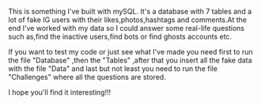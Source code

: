 This is something I've built with mySQL. It's a database with 7 tables and a lot of fake IG users with their likes,photos,hashtags and comments.At the end I've worked with my data so I could answer some real-life questions such as,find the inactive users,find bots or find ghosts accounts etc.

If you want to test my code or just see what I've made you need first to run  the file "Database" ,then the "Tables" ,after that you insert all the fake data with the file "Data" and last but not least you need to run the file "Challenges" where all the questions are stored.

I hope you'll find it interesting!!!
